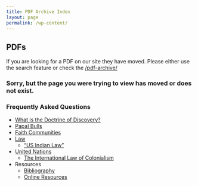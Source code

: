 ```yaml
---
title: PDF Archive Index
layout: page
permalink: /wp-content/
---
```

## PDFs
If you are looking for a PDF on our site they have moved. Please either use the search feature or check the [/pdf-archive/](/pdf-archive/)

### Sorry, but the page you were trying to view has moved or does not exist.
### Frequently Asked Questions
*   [What is the Doctrine of Discovery?](/what-is-the-doctrine-of-discovery/)
*   [Papal Bulls](/papal-bulls/)
*   [Faith Communities](/faith-communities/)
*   [Law](/law/)
    *  [“US Indian Law”](/us-indian-law-panel/)
*   [United Nations](/united-nations/)
    *  [The International Law of Colonialism](/the-doctrine-of-discovery-the-international-law-of-colonialism/)
*   Resources
      *   [Bibliography](/bibliography/)
      *   [Online Resources](/online-resources/)
